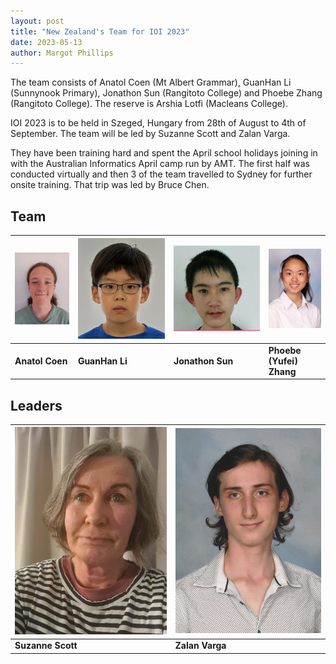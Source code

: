 ```yaml
---
layout: post
title: "New Zealand's Team for IOI 2023"
date: 2023-05-13
author: Margot Phillips
---
```


The team consists of Anatol Coen (Mt Albert Grammar), GuanHan Li (Sunnynook Primary), Jonathon Sun (Rangitoto College) and Phoebe Zhang (Rangitoto College). The reserve is Arshia Lotfi (Macleans College).

IOI 2023 is to be held in Szeged, Hungary from 28th of August to 4th of September. The team will be led by Suzanne Scott and Zalan Varga.

They have been training hard and spent the April school holidays joining in with the Australian Informatics April camp run by AMT. The first half was conducted virtually and then 3 of the team travelled to Sydney for further onsite training. That trip was led by Bruce Chen. 

## Team

<div class="image-table-wrapper" markdown="block">

| ![Anatol Coen](/images/posts/2023-05-13-AnatolCoen.jpg) | ![GuanHan Li](/images/posts/2023-05-13-GuanHanLi.jpg) | ![Jonathon Sun](/images/posts/2023-05-13-JonathonSun.jpg) | ![Phoebe Zhang](/images/posts/2023-05-13-PhoebeZhang.jpg) |
| ----------- | ----------- | ----------- | ----------- |
| **Anatol Coen** | **GuanHan Li** | **Jonathon Sun** | **Phoebe (Yufei) Zhang** |



</div>

## Leaders

<div class="image-table-wrapper" markdown="block">

| ![Suzanne Scott](/images/posts/2023-05-13-SuzanneScott.jpg) | ![Zalan Varga](/images/posts/2023-05-13-ZalanVarga.jpg) |
| ----------- | ----------- |
| **Suzanne Scott** | **Zalan Varga** |

</div>